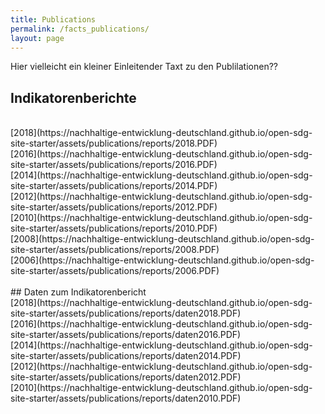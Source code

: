 ```yaml
---
title: Publications
permalink: /facts_publications/
layout: page
---
```


Hier vielleicht ein kleiner Einleitender Taxt zu den Publilationen??

## Indikatorenberichte
<br>
[2018](https://nachhaltige-entwicklung-deutschland.github.io/open-sdg-site-starter/assets/publications/reports/2018.PDF)
<br>
[2016](https://nachhaltige-entwicklung-deutschland.github.io/open-sdg-site-starter/assets/publications/reports/2016.PDF)
<br>
[2014](https://nachhaltige-entwicklung-deutschland.github.io/open-sdg-site-starter/assets/publications/reports/2014.PDF)
<br>
[2012](https://nachhaltige-entwicklung-deutschland.github.io/open-sdg-site-starter/assets/publications/reports/2012.PDF)
<br>
[2010](https://nachhaltige-entwicklung-deutschland.github.io/open-sdg-site-starter/assets/publications/reports/2010.PDF)
<br>
[2008](https://nachhaltige-entwicklung-deutschland.github.io/open-sdg-site-starter/assets/publications/reports/2008.PDF)
<br>
[2006](https://nachhaltige-entwicklung-deutschland.github.io/open-sdg-site-starter/assets/publications/reports/2006.PDF)
<br>
<br>
## Daten zum Indikatorenbericht
<br>
[2018](https://nachhaltige-entwicklung-deutschland.github.io/open-sdg-site-starter/assets/publications/reports/daten2018.PDF)
<br>
[2016](https://nachhaltige-entwicklung-deutschland.github.io/open-sdg-site-starter/assets/publications/reports/daten2016.PDF)
<br>
[2014](https://nachhaltige-entwicklung-deutschland.github.io/open-sdg-site-starter/assets/publications/reports/daten2014.PDF)
<br>
[2012](https://nachhaltige-entwicklung-deutschland.github.io/open-sdg-site-starter/assets/publications/reports/daten2012.PDF)
<br>
[2010](https://nachhaltige-entwicklung-deutschland.github.io/open-sdg-site-starter/assets/publications/reports/daten2010.PDF)
